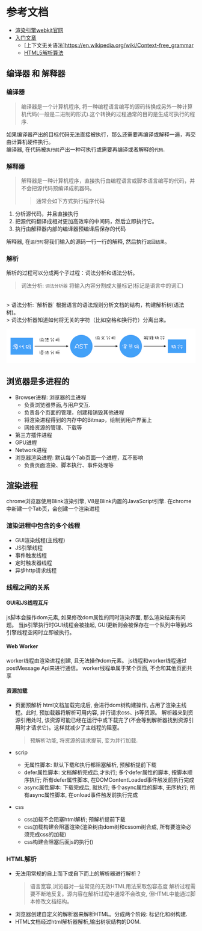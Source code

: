 # 参考文档
* [渲染引擎webkit官网](https://webkit.org/)
* [入门文章](https://www.html5rocks.com/zh/tutorials/internals/howbrowserswork)
  * [上下文无关语法]https://en.wikipedia.org/wiki/Context-free_grammar
  * [HTML5解析算法](https://html.spec.whatwg.org/multipage/parsing.html)

## 编译器 和 解释器
### 编译器
> 编译器是一个计算机程序, 将一种编程语言编写的源码转换成另外一种计算机代码(一般是二进制的形式).这个转换的过程通常的目的是生成可执行的程序. 

如果编译器产出的目标代码无法直接被执行，那么还需要再编译或解释一遍，再交由计算机硬件执行。<br>
编译器, 在代码被`执行前`产出一种可执行或需要再编译或者解释的`代码`.

### 解释器
> 解释器是一种计算机程序，直接执行由编程语言或脚本语言编写的代码，并不会把源代码预编译成机器码。
>> 通常会如下方式执行程序代码
  1. 分析源代码，并且直接执行
  2. 把源代码翻译成相对更加高效率的中间码，然后立即执行它。
  3. 执行由解释器内部的编译器预编译后保存的代码

解释器, 在`运行时`将我们输入的源码一行一行的解释, 然后执行`返回结果`。

### 解析
解析的过程可以分成两个子过程：词法分析和语法分析。
  > 词法分析: `词法分析器` 将输入内容分割成大量标记(标记是语言中的词汇)
  <br>
  > 语法分析: `解析器` 根据语言的语法规则分析文档的结构，构建解析树(语法树)。
  <br>
  > 词法分析器知道如何将无关的字符（比如空格和换行符）分离出来。

![](../assets/chrome-2.png)


## 浏览器是多进程的
* Browser进程: 浏览器的主进程
  * 负责浏览器界面,与用户交互.
  * 负责各个页面的管理，创建和销毁其他进程
  * 将渲染进程得到的内存中的Bitmap，绘制到用户界面上
  * 网络资源的管理、下载等
* 第三方插件进程
* GPU进程
* Network进程
* 浏览器渲染进程: 默认每个Tab页面一个进程，互不影响
  * 负责页面渲染、脚本执行、事件处理等

## 渲染进程
chrome浏览器使用Blink渲染引擎, V8是Blink内置的JavaScript引擎. 在chrome中新建一个Tab页，会创建一个渲染进程
### 渲染进程中包含的多个线程
* GUI渲染线程(主线程)
* JS引擎线程
* 事件触发线程
* 定时触发器线程
* 异步http请求线程

### 线程之间的关系

#### GUI和JS线程互斥
js脚本会操作dom元素, 如果修改dom属性的同时渲染界面, 那么渲染结果有问题。
当js引擎执行时GUI线程会被挂起, GUI更新则会被保存在一个队列中等到JS引擎线程空闲时立即被执行。

#### Web Worker
worker线程由渲染进程创建, 且无法操作dom元素。 js线程和worker线程通过postMessage Api来进行通信。
worker线程单属于某个页面, 不会和其他页面共享

#### 资源加载
* 页面预解析
  html文档加载完成后, 会进行dom树构建操作, 占用了渲染主线程。此时, 预加载器将解析可用内容, 并行请求css、js等资源。 解析器来到资源引用处时, 该资源可能已经在运行中或下载完了(不会等到解析器找到资源引用时才请求它)。这样就减少了主线程的阻塞。
  > 预解析功能, 将资源的请求提前, 变为并行加载.

* scrip
  * 无属性脚本: 默认下载和执行都阻塞解析, 预解析提前下载
  * defer属性脚本: 文档解析完成后,才执行; 多个defer属性的脚本, 按脚本顺序执行; 所有defer属性脚本, 在DOMContentLoaded事件触发前执行完成
  * async属性脚本: 下载完成后, 就执行; 多个async属性的脚本, 无序执行; 所有async属性脚本, 在onload事件触发前执行完成

* css
  * css加载不会阻塞html解析; 预解析提前下载
  * css加载构建会阻塞渲染(渲染树由dom树和cssom树合成, 所有要渲染必须完成css的加载)
  * css构建会阻塞后面js的执行()

### HTML解析
* 无法用常规的自上而下或自下而上的解析器进行解析？
  > 语言宽容,浏览器对一些常见的无效HTML用法采取包容态度
  > 解析过程需要不断地反复。源内容在解析过程中通常不会改变, 但HTML中能通过脚本修改文档结构。
* 浏览器创建自定义的解析器来解析HTML。分成两个阶段: 标记化和树构建.
* HTML文档经过html解析器解析,输出树状结构的DOM.

